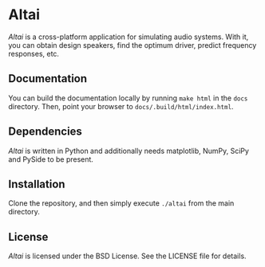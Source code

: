 Altai
=====

*Altai* is a cross-platform application for simulating audio systems.  With it,
you can obtain design speakers, find the optimum driver, predict frequency
responses, etc.

Documentation
-------------

You can build the documentation locally by running `make html` in the `docs`
directory. Then, point your browser to `docs/.build/html/index.html`.

Dependencies
------------

*Altai* is written in Python and additionally needs matplotlib, NumPy, SciPy
and PySide to be present.

Installation
------------

Clone the repository, and then simply execute `./altai` from the main
directory.
    
License
-------

*Altai* is licensed under the BSD License. See the LICENSE file for details.
